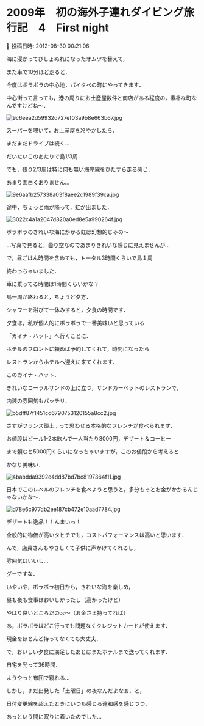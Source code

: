 # 2009年　初の海外子連れダイビング旅行記　4　First night

📅 投稿日時: 2012-08-30 00:21:06

海に浸かってびしょぬれになったオムツを替えて，


また車で10分ほど走ると．


今度はボラボラの中心地，バイタペの町にやってきます．





中心街って言っても，港の周りにお土産屋数件と商店がある程度の，素朴な町なんですけどね～．




![9c6eea2d59932d727ef03a9b8e663b67.jpg](images/9c6eea2d59932d727ef03a9b8e663b67.jpg)




スーパーを覗いて，お土産屋を冷やかしたら．


まだまだドライブは続く…


だいたいこのあたりで島1/3周．





でも，残り2/3周は特に何も無い海岸線をひたすら走る感じ．


あまり面白くありません…




![9e6aafb257338a03f8aee2c1989f39ca.jpg](images/9e6aafb257338a03f8aee2c1989f39ca.jpg)







途中，ちょっと雨が降って，虹が出ました．




![3022c4a1a2047d820a0ed8e5a990264f.jpg](images/3022c4a1a2047d820a0ed8e5a990264f.jpg)




ボラボラのきれいな海にかかる虹は幻想的じゃの～


…写真で見ると，曇り空なのであまりきれいな感じに見えませんが…





で，昼ごはん時間を含めても，トータル3時間くらいで島１周


終わっちゃいました．


車に乗ってる時間は1時間くらいかな？





島一周が終わると，ちょうど夕方．


シャワーを浴びて一休みすると，夕食の時間です．





夕食は，私が個人的にボラボラで一番美味いと思っている


「カイナ・ハット」へ行くことに．


ホテルのフロントに頼めば予約してくれて，時間になったら


レストランからホテルへ迎えに来てくれます．





このカイナ・ハット．


きれいなコーラルサンドの上に立つ，サンドカーペットのレストランで，


内装の雰囲気もバッチリ．




![b5dff87f1451cd6790753120155a8cc2.jpg](images/b5dff87f1451cd6790753120155a8cc2.jpg)







さすがフランス領土…って思わせる本格的なフレンチが食べられます．


お値段はビール1-2本飲んで一人当たり3000円，デザート＆コーヒー


まで頼むと5000円くらいになっちゃいますが，このお値段から考えると


かなり美味い．




![4babdda9392e4dd87bd7bc8197364f11.jpg](images/4babdda9392e4dd87bd7bc8197364f11.jpg)




日本でこのレベルのフレンチを食べようと思うと，多分もっとお金がかかるんじゃないかな～．




![d78e6c977db2ee187cb472e10aad7784.jpg](images/d78e6c977db2ee187cb472e10aad7784.jpg)




デザートも逸品！！んまいっ！


全般的に物価が高いタヒチでも，コストパフォーマンスは高いと思います．


んで，店員さんもやさしくて子供に声かけてくれるし，


雰囲気はいいし…


グーですな．





いやいや，ボラボラ初日から，きれいな海を楽しめ，


昼も夜も食事はおいしかったし（高かったけど）


やはり良いところだのぉ～（お金さえ持ってれば）





あ，ボラボラはどこ行っても問題なくクレジットカードが使えます．


現金をほとんど持ってなくても大丈夫．





で，おいしい夕食に満足したあとはまたホテルまで送ってくれます．


自宅を発って36時間．


ようやっと布団で寝れる…





しかし，まだ出発した「土曜日」の夜なんだよなぁ，と，


日付変更線を超えたときにいつも感じる違和感を感じつつ，


あっという間に眠りに着いたのでした…
